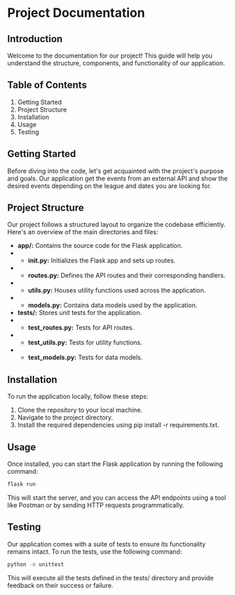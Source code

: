 # Project Documentation

## Introduction

Welcome to the documentation for our project! This guide will help you understand the structure, components, and functionality of our application. 

## Table of Contents

1. Getting Started
2. Project Structure
3. Installation
4. Usage
5. Testing

## Getting Started

Before diving into the code, let's get acquainted with the project's purpose and goals. Our application get the events from an external API and show the desired events depending on the league and dates you are looking for.

## Project Structure

Our project follows a structured layout to organize the codebase efficiently. Here's an overview of the main directories and files:

- **app/:** Contains the source code for the Flask application.
- - **__init__.py:** Initializes the Flask app and sets up routes.
- - **routes.py:** Defines the API routes and their corresponding handlers.
- - **utils.py:** Houses utility functions used across the application.
- - **models.py:** Contains data models used by the application.
- **tests/:** Stores unit tests for the application.
- - **test_routes.py:** Tests for API routes.
- - **test_utils.py:** Tests for utility functions.
- - **test_models.py:** Tests for data models.

## Installation

To run the application locally, follow these steps:

1. Clone the repository to your local machine.
2. Navigate to the project directory.
3. Install the required dependencies using pip install -r requirements.txt.

## Usage

Once installed, you can start the Flask application by running the following command:

``` bash 
flask run
```
This will start the server, and you can access the API endpoints using a tool like Postman or by sending HTTP requests programmatically.

## Testing

Our application comes with a suite of tests to ensure its functionality remains intact. To run the tests, use the following command:

``` bash
python -m unittest
```
This will execute all the tests defined in the tests/ directory and provide feedback on their success or failure.

